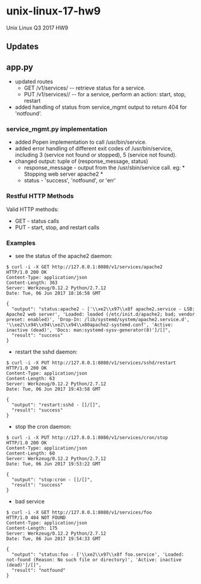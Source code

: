 # unix-linux-17-hw9
Unix Linux Q3 2017 HW9

## Updates

## app.py
* updated routes
  * GET /v1/services/<service>  -- retrieve status for a service.
  * PUT /v1/services/<service>/<action> -- for a service, perform an action: start, stop, restart
* added handling of status from service_mgmt output to return 404 for 'notfound'. 

### service_mgmt.py implementation
* added Popen implementation to call /usr/bin/service.
* added error handling of different exit codes of /usr/bin/service, including 3 (service not found or stopped), 5 (service not found).
* changed output: tuple of (response_message, status)
  * response_message - output from the /usr/sbin/service call.  eg:  * Stopping web server apache2 *
  * status - 'success', 'notfound', or 'err'


### Restful HTTP Methods

Valid HTTP methods:
* GET - status calls
* PUT - start, stop, and restart calls

### Examples

* see the status of the apache2 daemon:
```
$ curl -i -X GET http://127.0.0.1:8080/v1/services/apache2
HTTP/1.0 200 OK
Content-Type: application/json
Content-Length: 363
Server: Werkzeug/0.12.2 Python/2.7.12
Date: Tue, 06 Jun 2017 18:16:58 GMT

{
  "output": "status:apache2 - ['\\xe2\\x97\\x8f apache2.service - LSB: Apache2 web server', 'Loaded: loaded (/etc/init.d/apache2; bad; vendor preset: enabled)', 'Drop-In: /lib/systemd/system/apache2.service.d', '\\xe2\\x94\\x94\\xe2\\x94\\x80apache2-systemd.conf', 'Active: inactive (dead)', 'Docs: man:systemd-sysv-generator(8)']/[]",
  "result": "success"
}
```

* restart the sshd daemon:
```
$ curl -i -X PUT http://127.0.0.1:8080/v1/services/sshd/restart
HTTP/1.0 200 OK
Content-Type: application/json
Content-Length: 63
Server: Werkzeug/0.12.2 Python/2.7.12
Date: Tue, 06 Jun 2017 19:43:58 GMT

{
  "output": "restart:sshd - []/[]",
  "result": "success"
}
```

* stop the cron daemon:
```
$ curl -i -X PUT http://127.0.0.1:8080/v1/services/cron/stop
HTTP/1.0 200 OK
Content-Type: application/json
Content-Length: 60
Server: Werkzeug/0.12.2 Python/2.7.12
Date: Tue, 06 Jun 2017 19:53:22 GMT

{
  "output": "stop:cron - []/[]",
  "result": "success"
}
```

* bad service
```
$ curl -i -X GET http://127.0.0.1:8080/v1/services/foo
HTTP/1.0 404 NOT FOUND
Content-Type: application/json
Content-Length: 175
Server: Werkzeug/0.12.2 Python/2.7.12
Date: Tue, 06 Jun 2017 19:54:33 GMT

{
  "output": "status:foo - ['\\xe2\\x97\\x8f foo.service', 'Loaded: not-found (Reason: No such file or directory)', 'Active: inactive (dead)']/[]",
  "result": "notfound"
}
```


